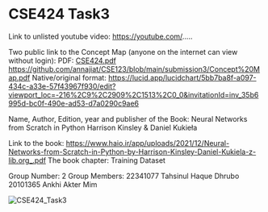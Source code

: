 # CSE424 Task3 #

Link to unlisted youtube video:
https://youtube.com/.....

Two public link to the Concept Map (anyone on the internet can view without login):
PDF: [CSE424.pdf](https://github.com/thDhrubo/CSE424/files/9881970/CSE424.pdf)
https://github.com/annajiat/CSE123/blob/main/submission3/Concept%20Map.pdf
Native/original format: 
https://lucid.app/lucidchart/5bb7ba8f-a097-434c-a33e-57f43967f930/edit?viewport_loc=-216%2C9%2C2909%2C1513%2C0_0&invitationId=inv_35b6995d-bc0f-490e-ad53-d7a0290c9ae6

Name, Author, Edition, year and publisher of the Book:
Neural Networks from Scratch in Python
Harrison Kinsley & Daniel Kukieła

Link to the book: https://www.haio.ir/app/uploads/2021/12/Neural-Networks-from-Scratch-in-Python-by-Harrison-Kinsley-Daniel-Kukiela-z-lib.org_.pdf
The book chapter: Training Dataset

Group Number:
2
Group Members:
22341077 Tahsinul Haque Dhrubo
20101365 Ankhi Akter Mim

![CSE424_Task3](https://user-images.githubusercontent.com/71776452/198362022-9bc1008f-8bbf-437a-bf46-70b4fd3eeeaf.png)

